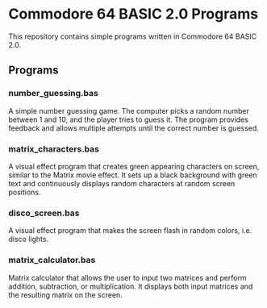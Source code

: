 # Commodore 64 BASIC 2.0 Programs

This repository contains simple programs written in Commodore 64 BASIC 2.0.

## Programs

### number_guessing.bas
A simple number guessing game. The computer picks a random number between 1 and 10, and the player tries to guess it. The program provides feedback and allows multiple attempts until the correct number is guessed.

### matrix_characters.bas
A visual effect program that creates green appearing characters on screen, similar to the Matrix movie effect. It sets up a black background with green text and continuously displays random characters at random screen positions.

### disco_screen.bas
A visual effect program that makes the screen flash in random colors, i.e. disco lights.

### matrix_calculator.bas
Matrix calculator that allows the user to input two matrices and perform addition, subtraction, or multiplication. It displays both input matrices and the resulting matrix on the screen.